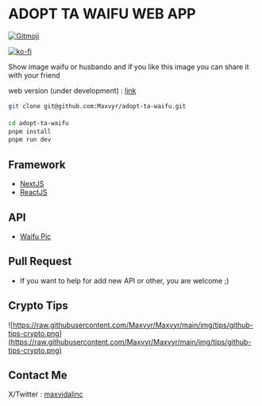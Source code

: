 # ADOPT TA WAIFU WEB APP

<a href="https://gitmoji.dev">
  <img src="https://img.shields.io/badge/gitmoji-%20😜%20😍-FFDD67.svg?style=flat-square" alt="Gitmoji">
</a>

[![ko-fi](https://ko-fi.com/img/githubbutton_sm.svg)](https://ko-fi.com/A0A72UVP8)

Show image waifu or husbando and if you like this image you can share it with your friend

web version (under development) : [link](https://adopt-ta-waifu.vercel.app/)

```zsh
git clone git@github.com:Maxvyr/adopt-ta-waifu.git

cd adopt-ta-waifu
pnpm install
pnpm run dev
```

## Framework

- [NextJS](https://nextjs.org/)
- [ReactJS](https://reactjs.org/)

## API

- [Waifu Pic](https://waifu.pics/docs)

## Pull Request

- If you want to help for add new API or other, you are welcome ;)

## Crypto Tips

![https://raw.githubusercontent.com/Maxvyr/Maxvyr/main/img/tips/github-tips-crypto.png](https://raw.githubusercontent.com/Maxvyr/Maxvyr/main/img/tips/github-tips-crypto.png)

## Contact Me

X/Twitter : [maxvidalinc](https://x.com/maxvidalinc)
